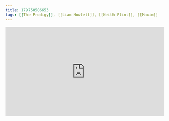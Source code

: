 ```yaml
---
title: 179750586653
tags: [[The Prodigy]], [[Liam Howlett]], [[Keith Flint]], [[Maxim]]
---
```

<iframe allow="accelerometer; autoplay; clipboard-write; encrypted-media; gyroscope; picture-in-picture" allowfullscreen="" frameborder="0" height="281" id="youtube_iframe" src="https://www.youtube.com/embed/UFBPnZe_iMA?feature=oembed&amp;enablejsapi=1&amp;origin=https://safe.txmblr.com&amp;wmode=opaque" width="500"></iframe>